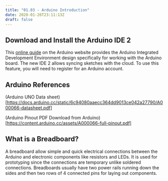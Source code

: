 ```yaml
---
title: "01.03 - Arduino Introduction"
date: 2020-01-26T23:11:13Z
draft: false
---
```


## Download and Install the Arduino IDE 2

This [online guide](https://docs.arduino.cc/software/ide-v2/tutorials/getting-started/ide-v2-downloading-and-installing) on the Arduino website provides the Arduino Integrated Development Environment design specifically for working with the Arduino board. The new IDE 2 allows syncing sketches with the cloud. To use this feature, you will need to register for an Arduino account.

## Arduino References

(Arduino UNO Data sheet)[https://docs.arduino.cc/static/6c94080aaecc364dd9013ce042a27790/A000066-datasheet.pdf]

(Arduino Pinout PDF Download from Arduino)[https://content.arduino.cc/assets/A000066-full-pinout.pdf]

## What is a Breadboard?

A breadboard allow simple and quick electrical connections between the Arduino and electronic components like resistors and LEDs. It is used for prototyping since the connections are temporary unlike soldered connections. Breadboards usually have two power rails running down the sides and then two rows of 4 connected pins for laying out components.
